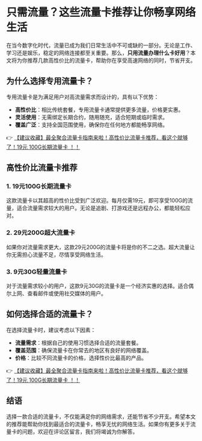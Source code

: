 # 只需流量？这些流量卡推荐让你畅享网络生活

在当今数字化时代，流量已成为我们日常生活中不可或缺的一部分。无论是工作、学习还是娱乐，稳定的网络连接都至关重要。那么，**只用流量办理什么卡好用**？本文将为你推荐几款高性价比的流量卡，帮助你在享受高速网络的同时，节省开支。

## 为什么选择专用流量卡？

专用流量卡是为满足用户对高流量需求而设计的，具有以下优势：
- **高性价比**：相比传统套餐，专用流量卡通常提供更多流量，价格更实惠。
- **灵活使用**：无需绑定长期合约，随用随充，适合短期或临时需求。
- **覆盖广泛**：支持全国范围使用，确保你在任何地方都能畅享网络。

👉 [【建议收藏】最全聚合流量卡指南来啦！高性价比流量卡推荐，看这个就够了！19元 100G长期流量卡 ！！](https://bit.ly/Liuliangka)

## 高性价比流量卡推荐

### 1. 19元100G长期流量卡
这款流量卡以其超高的性价比受到广泛欢迎。每月仅需19元，即可享受100G的流量，适合流量需求较大的用户。无论是追剧、打游戏还是远程办公，都能轻松应对。

### 2. 29元200G超大流量卡
如果你对流量需求更大，这款29元200G的流量卡将是你的不二之选。超大流量让你无需担心流量不足，尽情享受网络生活。

### 3. 9元30G轻量流量卡
对于流量需求较小的用户，这款9元30G的流量卡是一个经济实惠的选择。适合偶尔上网、查看邮件或使用社交媒体的用户。

## 如何选择合适的流量卡？

在选择流量卡时，建议考虑以下因素：
- **流量需求**：根据自己的使用习惯选择合适的流量套餐。
- **覆盖范围**：确保流量卡在你常去的地区有良好的网络覆盖。
- **价格**：比较不同流量卡的价格，选择性价比最高的产品。

👉 [【建议收藏】最全聚合流量卡指南来啦！高性价比流量卡推荐，看这个就够了！19元 100G长期流量卡 ！！](https://bit.ly/Liuliangka)

## 结语

选择一款合适的流量卡，不仅能满足你的网络需求，还能节省不少开支。希望本文的推荐能帮助你找到最适合的流量卡，畅享无忧的网络生活。如果你有更多关于流量卡的问题，欢迎在评论区留言，我们将竭诚为你解答。